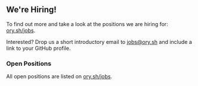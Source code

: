 ## We're Hiring!

To find out more and take a look at the positions we are hiring for: [ory.sh/jobs](https://www.ory.sh/jobs/).

Interested? Drop us a short introductory email to [jobs@ory.sh](mailto:jobs@ory.sh) and include a link to your GitHub profile.

### Open Positions

All open positions are listed on [ory.sh/jobs](https://www.ory.sh/jobs/).
